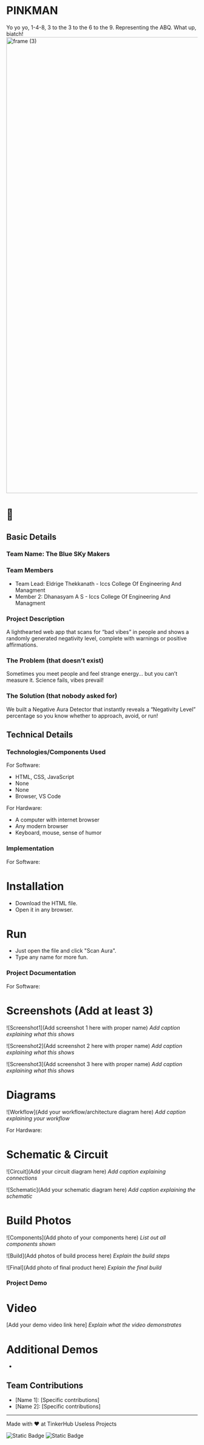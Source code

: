 # PINKMAN
Yo yo yo, 1-4-8, 3 to the 3 to the 6 to the 9. Representing the ABQ. What up, biatch!
<img width="3188" height="1202" alt="frame (3)" src="https://github.com/user-attachments/assets/517ad8e9-ad22-457d-9538-a9e62d137cd7" />


#  🎯


## Basic Details
### Team Name: The Blue SKy Makers


### Team Members
- Team Lead: Eldrige Thekkanath - Iccs College Of Engineering And Managment
- Member 2: Dhanasyam A S - Iccs College Of Engineering And Managment

### Project Description
A lighthearted web app that scans for “bad vibes” in people and shows a randomly generated negativity level, complete with warnings or positive affirmations.

### The Problem (that doesn't exist)
Sometimes you meet people and feel strange energy… but you can’t measure it. Science fails, vibes prevail!

### The Solution (that nobody asked for)
We built a Negative Aura Detector that instantly reveals a “Negativity Level” percentage so you know whether to approach, avoid, or run!



## Technical Details
### Technologies/Components Used
For Software:
- HTML, CSS, JavaScript
- None
- None
- Browser, VS Code

For Hardware:
- A computer with internet browser
- Any modern browser
- Keyboard, mouse, sense of humor

### Implementation
For Software:
# Installation
- Download the HTML file.
- Open it in any browser.

# Run
- Just open the file and click "Scan Aura".
- Type any name for more fun.

### Project Documentation
For Software:

# Screenshots (Add at least 3)
![Screenshot1](Add screenshot 1 here with proper name)
*Add caption explaining what this shows*

![Screenshot2](Add screenshot 2 here with proper name)
*Add caption explaining what this shows*

![Screenshot3](Add screenshot 3 here with proper name)
*Add caption explaining what this shows*

# Diagrams
![Workflow](Add your workflow/architecture diagram here)
*Add caption explaining your workflow*

For Hardware:

# Schematic & Circuit
![Circuit](Add your circuit diagram here)
*Add caption explaining connections*

![Schematic](Add your schematic diagram here)
*Add caption explaining the schematic*

# Build Photos
![Components](Add photo of your components here)
*List out all components shown*

![Build](Add photos of build process here)
*Explain the build steps*

![Final](Add photo of final product here)
*Explain the final build*

### Project Demo
# Video
[Add your demo video link here]
*Explain what the video demonstrates*

# Additional Demos
-

## Team Contributions
- [Name 1]: [Specific contributions]
- [Name 2]: [Specific contributions]

---
Made with ❤️ at TinkerHub Useless Projects 

![Static Badge](https://img.shields.io/badge/TinkerHub-24?color=%23000000&link=https%3A%2F%2Fwww.tinkerhub.org%2F)
![Static Badge](https://img.shields.io/badge/UselessProjects--25-25?link=https%3A%2F%2Fwww.tinkerhub.org%2Fevents%2FQ2Q1TQKX6Q%2FUseless%2520Projects)



